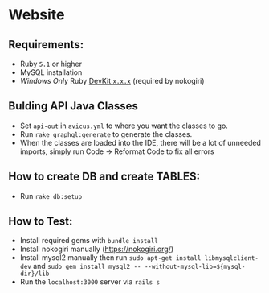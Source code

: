 # Website

## Requirements:
* Ruby `5.1` or higher
* MySQL installation
* *Windows Only* Ruby [DevKit `x.x.x`](http://rubyinstaller.org/downloads) (required by nokogiri)

## Bulding API Java Classes
* Set `api-out` in `avicus.yml` to where you want the classes to go.
* Run `rake graphql:generate` to generate the classes.
* When the classes are loaded into the IDE, there will be a lot of unneeded imports, simply run Code -> Reformat Code to fix all errors

## How to create DB and create TABLES:
* Run `rake db:setup`

## How to Test:
* Install required gems with `bundle install`
* Install nokogiri manually (https://nokogiri.org/)
* Install mysql2 manually then run `sudo apt-get install libmysqlclient-dev` and `sudo gem install mysql2 -- --without-mysql-lib=${mysql-dir}/lib`
* Run the `localhost:3000` server via `rails s`
